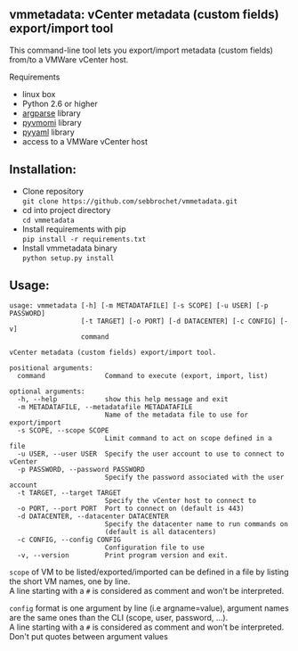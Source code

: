 ## vmmetadata: vCenter metadata (custom fields) export/import tool 

This command-line tool lets you export/import metadata (custom fields) from/to a VMWare vCenter host.

Requirements
* linux box
* Python 2.6 or higher
* [argparse](https://docs.python.org/3/library/argparse.html) library
* [pyvmomi](https://github.com/vmware/pyvmomi) library
* [pyyaml](http://pyyaml.org/) library
* access to a VMWare vCenter host

Installation:
-------------
* Clone repository   
`git clone https://github.com/sebbrochet/vmmetadata.git`
* cd into project directory   
`cd vmmetadata`
* Install requirements with pip   
`pip install -r requirements.txt`
* Install vmmetadata binary   
`python setup.py install`

Usage:
------

```
usage: vmmetadata [-h] [-m METADATAFILE] [-s SCOPE] [-u USER] [-p PASSWORD]
                  [-t TARGET] [-o PORT] [-d DATACENTER] [-c CONFIG] [-v]
                  command

vCenter metadata (custom fields) export/import tool.

positional arguments:
  command               Command to execute (export, import, list)

optional arguments:
  -h, --help            show this help message and exit
  -m METADATAFILE, --metadatafile METADATAFILE
                        Name of the metadata file to use for export/import
  -s SCOPE, --scope SCOPE
                        Limit command to act on scope defined in a file
  -u USER, --user USER  Specify the user account to use to connect to vCenter
  -p PASSWORD, --password PASSWORD
                        Specify the password associated with the user account
  -t TARGET, --target TARGET
                        Specify the vCenter host to connect to
  -o PORT, --port PORT  Port to connect on (default is 443)
  -d DATACENTER, --datacenter DATACENTER
                        Specify the datacenter name to run commands on
                        (default is all datacenters)
  -c CONFIG, --config CONFIG
                        Configuration file to use
  -v, --version         Print program version and exit.
```

`scope` of VM to be listed/exported/imported can be defined in a file by listing the short VM names, one by line.   
A line starting with a `#` is considered as comment and won't be interpreted.     

`config` format is one argument by line (i.e argname=value), argument names are the same ones than the CLI (scope, user, password, ...).   
A line starting with a `#` is considered as comment and won't be interpreted.    
Don't put quotes between argument values
